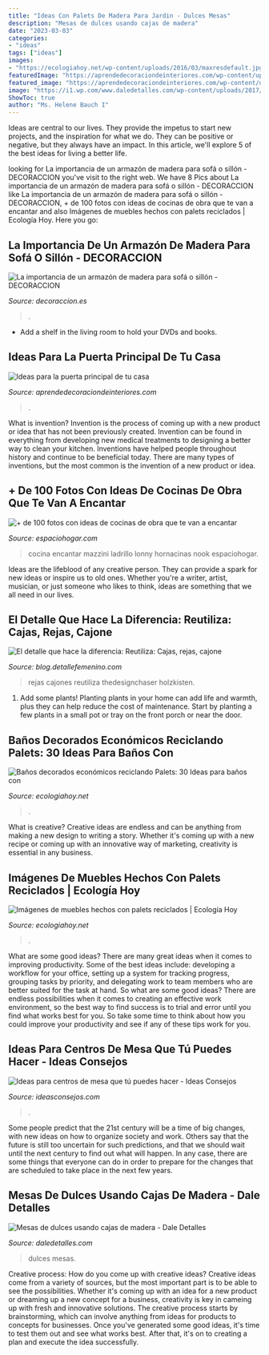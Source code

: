 ```yaml
---
title: "Ideas Con Palets De Madera Para Jardin - Dulces Mesas"
description: "Mesas de dulces usando cajas de madera"
date: "2023-03-03"
categories:
- "ideas"
tags: ["ideas"]
images:
- "https://ecologiahoy.net/wp-content/uploads/2016/03/maxresdefault.jpg"
featuredImage: "https://aprendedecoraciondeinteriores.com/wp-content/uploads/2016/10/Ideas-para-la-puerta-principal-de-tu-casa-17.jpg"
featured_image: "https://aprendedecoraciondeinteriores.com/wp-content/uploads/2016/10/Ideas-para-la-puerta-principal-de-tu-casa-17.jpg"
image: "https://i1.wp.com/www.daledetalles.com/wp-content/uploads/2017/02/mesas-de-dulces-con-cajas3.jpg"
ShowToc: true
author: "Ms. Helene Bauch I"
---
```



Ideas are central to our lives. They provide the impetus to start new projects, and the inspiration for what we do. They can be positive or negative, but they always have an impact. In this article, we'll explore 5 of the best ideas for living a better life.

	

		
looking for La importancia de un armazón de madera para sofá o sillón - DECORACCION you've visit to the right web. We have 8 Pics about La importancia de un armazón de madera para sofá o sillón - DECORACCION like La importancia de un armazón de madera para sofá o sillón - DECORACCION, + de 100 fotos con ideas de cocinas de obra que te van a encantar and also Imágenes de muebles hechos con palets reciclados | Ecología Hoy. Here you go:
		
    
## La Importancia De Un Armazón De Madera Para Sofá O Sillón - DECORACCION

<img loading=lazy src="https://www.decoraccion.es/wp-content/uploads/2020/11/armazon-de-un-sofa.jpg" onerror="this.onerror=null;this.src='https://tse2.mm.bing.net/th?id=OIP.6F4z9Uj9jf6u-SSVz1CA0QHaE7&amp;pid=15.1';" alt="La importancia de un armazón de madera para sofá o sillón - DECORACCION">

_Source: decoraccion.es_

>. 

	

- Add a shelf in the living room to hold your DVDs and books.

    
## Ideas Para La Puerta Principal De Tu Casa

<img loading=lazy src="https://aprendedecoraciondeinteriores.com/wp-content/uploads/2016/10/Ideas-para-la-puerta-principal-de-tu-casa-17.jpg" onerror="this.onerror=null;this.src='https://tse4.mm.bing.net/th?id=OIP.LdaxE5r31mi36s-0ZXZSSQHaLH&amp;pid=15.1';" alt="Ideas para la puerta principal de tu casa">

_Source: aprendedecoraciondeinteriores.com_

>. 

	

What is invention?
Invention is the process of coming up with a new product or idea that has not been previously created. Invention can be found in everything from developing new medical treatments to designing a better way to clean your kitchen. Inventions have helped people throughout history and continue to be beneficial today. There are many types of inventions, but the most common is the invention of a new product or idea.

    
## + De 100 Fotos Con Ideas De Cocinas De Obra Que Te Van A Encantar

<img loading=lazy src="http://espaciohogar.com/wp-content/uploads/2016/04/fotos-con-ideas-de-cocinas-de-obra-que-te-van-a-encantar-cocina-pared-piedra.jpg" onerror="this.onerror=null;this.src='https://tse2.mm.bing.net/th?id=OIP.tf2GGH6umJ_jeZK5Kg0W9wHaKx&amp;pid=15.1';" alt="+ de 100 fotos con ideas de cocinas de obra que te van a encantar">

_Source: espaciohogar.com_

>cocina encantar mazzini ladrillo lonny hornacinas nook espaciohogar. 

	

Ideas are the lifeblood of any creative person. They can provide a spark for new ideas or inspire us to old ones. Whether you're a writer, artist, musician, or just someone who likes to think, ideas are something that we all need in our lives.

    
## El Detalle Que Hace La Diferencia: Reutiliza: Cajas, Rejas, Cajone

<img loading=lazy src="http://2.bp.blogspot.com/-2LOfxeIb4zw/Vo093HxIQ1I/AAAAAAAAILo/d7JcKbUNpb4/s1600/ideas%2Bpara%2Breuso%2Bde%2Brejas.jpg" onerror="this.onerror=null;this.src='https://tse3.mm.bing.net/th?id=OIP.U-2_D9XdiRImFie-drXUMwHaKh&amp;pid=15.1';" alt="El detalle que hace la diferencia: Reutiliza: Cajas, rejas, cajone">

_Source: blog.detallefemenino.com_

>rejas cajones reutiliza thedesignchaser holzkisten. 

	

1. Add some plants! Planting plants in your home can add life and warmth, plus they can help reduce the cost of maintenance. Start by planting a few plants in a small pot or tray on the front porch or near the door.

    
## Baños Decorados Económicos Reciclando Palets: 30 Ideas Para Baños Con

<img loading=lazy src="http://ecologiahoy.net/wp-content/uploads/2015/09/bano8-2-684x1024.jpg" onerror="this.onerror=null;this.src='https://tse4.mm.bing.net/th?id=OIP.rVTQWxfoa34G00lACsNtPAHaLF&amp;pid=15.1';" alt="Baños decorados económicos reciclando Palets: 30 Ideas para baños con">

_Source: ecologiahoy.net_

>. 

	

What is creative?
Creative ideas are endless and can be anything from making a new design to writing a story. Whether it's coming up with a new recipe or coming up with an innovative way of marketing, creativity is essential in any business.

    
## Imágenes De Muebles Hechos Con Palets Reciclados | Ecología Hoy

<img loading=lazy src="https://ecologiahoy.net/wp-content/uploads/2016/03/maxresdefault.jpg" onerror="this.onerror=null;this.src='https://tse3.mm.bing.net/th?id=OIP.afrLvqWVkgsoJZ-wM9tK7QHaFj&amp;pid=15.1';" alt="Imágenes de muebles hechos con palets reciclados | Ecología Hoy">

_Source: ecologiahoy.net_

>. 

	

What are some good ideas?
There are many great ideas when it comes to improving productivity. Some of the best ideas include: developing a workflow for your office, setting up a system for tracking progress, grouping tasks by priority, and delegating work to team members who are better suited for the task at hand. So what are some good ideas? There are endless possibilities when it comes to creating an effective work environment, so the best way to find success is to trial and error until you find what works best for you. So take some time to think about how you could improve your productivity and see if any of these tips work for you.

    
## Ideas Para Centros De Mesa Que Tú Puedes Hacer - Ideas Consejos

<img loading=lazy src="https://ideasconsejos.com/images/2020/11/ideas-centros-de-mesa-que-tu-puedes-hacer-13.jpg" onerror="this.onerror=null;this.src='https://tse1.mm.bing.net/th?id=OIP.yAkfH6K7GCOvgo1IGiTDDgHaJ4&amp;pid=15.1';" alt="Ideas para centros de mesa que tú puedes hacer - Ideas Consejos">

_Source: ideasconsejos.com_

>. 

	

Some people predict that the 21st century will be a time of big changes, with new ideas on how to organize society and work. Others say that the future is still too uncertain for such predictions, and that we should wait until the next century to find out what will happen. In any case, there are some things that everyone can do in order to prepare for the changes that are scheduled to take place in the next few years.

    
## Mesas De Dulces Usando Cajas De Madera - Dale Detalles

<img loading=lazy src="https://i1.wp.com/www.daledetalles.com/wp-content/uploads/2017/02/mesas-de-dulces-con-cajas3.jpg" onerror="this.onerror=null;this.src='https://tse1.mm.bing.net/th?id=OIP.S6CWJH6-NeYPNkMYAqVY7gHaLF&amp;pid=15.1';" alt="Mesas de dulces usando cajas de madera - Dale Detalles">

_Source: daledetalles.com_

>dulces mesas. 

	

Creative process: How do you come up with creative ideas?
Creative ideas come from a variety of sources, but the most important part is to be able to see the possibilities. Whether it's coming up with an idea for a new product or dreaming up a new concept for a business, creativity is key in cameing up with fresh and innovative solutions. The creative process starts by brainstorming, which can involve anything from ideas for products to concepts for businesses. Once you've generated some good ideas, it's time to test them out and see what works best. After that, it's on to creating a plan and execute the idea successfully.

